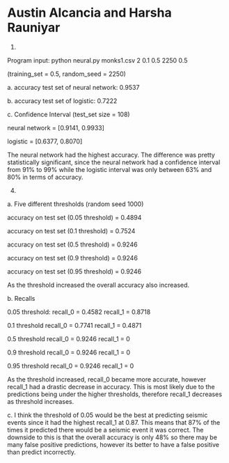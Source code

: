 # Austin Alcancia and Harsha Rauniyar

1. 

Program input: python neural.py monks1.csv 2 0.1 0.5 2250 0.5 

(training_set = 0.5, random_seed = 2250)

a. accuracy test set of neural network: 0.9537

b. accuracy test set of logistic: 0.7222

c. Confidence Interval (test_set size = 108)

neural network = [0.9141, 0.9933]

logistic = [0.6377, 0.8070]

The neural network had the highest accuracy. The difference was pretty statistically significant, since the neural network had a confidence interval from 91% to 99% while the logistic interval was only between 63% and 80% in terms of accuracy.

4. 

a. Five different thresholds (random seed 1000)

accuracy on test set (0.05 threshold) = 0.4894

accuracy on test set (0.1 threshold) = 0.7524

accuracy on test set (0.5 threshold) = 0.9246

accuracy on test set (0.9 threshold) = 0.9246

accuracy on test set (0.95 threshold) = 0.9246

As the threshold increased the overall accuracy also increased. 

b. Recalls

0.05 threshold:
recall_0 = 0.4582
recall_1 = 0.8718

0.1 threshold
recall_0 = 0.7741
recall_1 = 0.4871

0.5 threshold 
recall_0 = 0.9246
recall_1 = 0

0.9 threshold 
recall_0 = 0.9246
recall_1 = 0

0.95 threshold 
recall_0 = 0.9246
recall_1 = 0

As the threshold increased, recall_0 became more accurate, however recall_1 had a drastic decrease in accuracy. This is most likely due to the predictions being under the higher thresholds, therefore recall_1 decreases as threshold increases.

c. I think the threshold of 0.05 would be the best at predicting seismic events since it had the highest recall_1 at 0.87. This means that 87% of the times it predicted there would be a seismic event it was correct. The downside to this is that the overall accuracy is only 48% so there may be many false positive predictions, however its better to have a false positive than predict incorrectly. 